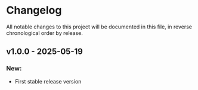 # Changelog

All notable changes to this project will be documented in this file, in reverse chronological order by release.

## v1.0.0 - 2025-05-19

### New:

* First stable release version
